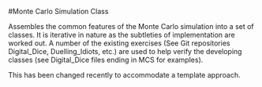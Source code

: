 #Monte Carlo Simulation Class

Assembles the common features of the Monte Carlo simulation into a set of classes.
It is iterative in nature as the subtleties of implementation are
worked out. A number of the existing exercises (See Git repositories
Digital_Dice, Duelling_Idiots, etc.) are used to help verify the developing
classes (see Digital_Dice files ending in MCS for examples).

This has been changed recently to accommodate a template approach.
